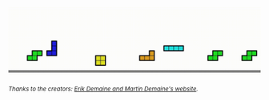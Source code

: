 ![](./datsudo_tetris.gif)

<small>
    <em>Thanks to the creators: <a href="">Erik Demaine and Martin Demaine's website</a>.</em>
</small>